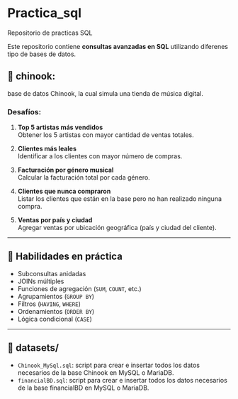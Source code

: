 
# Practica_sql
Repositorio de practicas SQL

Este repositorio contiene **consultas avanzadas en SQL** utilizando diferenes tipo de bases de datos.

## 📁 chinook: 

base de datos Chinook, la cual simula una tienda de música digital.

### Desafíos:

1. **Top 5 artistas más vendidos**  
   Obtener los 5 artistas con mayor cantidad de ventas totales.

2. **Clientes más leales**  
   Identificar a los clientes con mayor número de compras.

3. **Facturación por género musical**  
   Calcular la facturación total por cada género.

4. **Clientes que nunca compraron**  
   Listar los clientes que están en la base pero no han realizado ninguna compra.

5. **Ventas por país y ciudad**  
   Agregar ventas por ubicación geográfica (país y ciudad del cliente).

---

## 🧠 Habilidades en práctica

- Subconsultas anidadas
- JOINs múltiples
- Funciones de agregación (`SUM`, `COUNT`, etc.)
- Agrupamientos (`GROUP BY`)
- Filtros (`HAVING`, `WHERE`)
- Ordenamientos (`ORDER BY`)
- Lógica condicional (`CASE`)

---


## 📁 datasets/

- `Chinook_MySql.sql`: script para crear e insertar todos los datos necesarios de la base Chinook en MySQL o MariaDB.
- `financialBD.sql`: script para crear e insertar todos los datos necesarios de la base financialBD en MySQL o MariaDB.